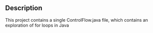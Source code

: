 ## Description

This project contains a single ControlFlow.java file, which contains
an exploration of for loops in Java
